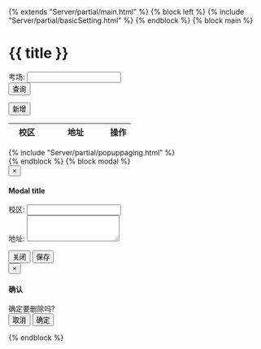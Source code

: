 {% extends "Server/partial/main.html" %} {% block left %} {% include "Server/partial/basicSetting.html" %} {% endblock %} {% block main %}
<div class="title">
    <h1>
        {{ title }}
    </h1>
</div>
<div class="panel panel-default mainModal">
    <div class="panel-body">
        <form id="InfoSearch">
            <div class="row form-horizontal">
                <div class="col-md-6">
                    <div class="form-group">
                        <label for="Name" class="control-label">考场:</label>
                        <input type="text" maxlength="30" class="form-control" name="Name" id="Name">
                    </div>
                </div>
                <div class="col-md-6">
                    <button type="button" id="btnSearch" class="btn btn-primary panelButton">查询</button>
                </div>
            </div>
        </form>
    </div>
</div>
<div class="toolbar">
    <div class="toolbar-list">
        <button id="btnAdd" class="btn btn-default btn-sm">新增</button>
    </div>
</div>
<div class="content mainModal">
    <table class="table table-striped">
        <thead>
            <tr>
                <th style="width:30%;">校区</th>
                <th style="width:50%;">地址</th>
                <th>操作</th>
            </tr>
        </thead>
        <tbody id="gridBody">
        </tbody>
    </table>
</div>
<div id="mainModal">
    <input type="hidden" id="total" value="0" />
    <input type="hidden" id="page" value="0" /> {% include "Server/partial/popuppaging.html" %}
</div>
{% endblock %} {% block modal %}
<!-- Modal -->
<div class="modal fade bs-example-modal-sm" id="myModal" tabindex="-1" role="dialog" aria-labelledby="myModalLabel">
    <div class="modal-dialog modal-sm" role="document">
        <div class="modal-content">
            <div class="modal-header">
                <button type="button" class="close" data-dismiss="modal" aria-label="Close"><span aria-hidden="true">&times;</span></button>
                <h4 class="modal-title" id="myModalLabel">Modal title</h4>
            </div>
            <div class="modal-body">
                <form>
                    <div class="form-group">
                        <label for="name" class="control-label">校区:</label>
                        <input type="text" maxlength="30" class="form-control" name="name" id="name">
                    </div>
                    <div class="form-group">
                        <label for="address" class="control-label">地址:</label>
                        <textarea maxlength="100" rows="3" class="form-control" name="address" id="address"></textarea>
                    </div>
                    <input type="hidden" class="form-control" name="id" id="id">
                </form>
            </div>
            <div class="modal-footer">
                <button type="button" class="btn btn-default" data-dismiss="modal">关闭</button>
                <button type="button" id="btnSave" class="btn btn-primary">保存</button>
            </div>
        </div>
    </div>
</div>

<div class="modal fade bs-example-modal-sm" id="confirmModal" tabindex="-1" role="dialog" aria-labelledby="myModalLabel">
    <div class="modal-dialog modal-sm" role="document">
        <div class="modal-content">
            <div class="modal-header">
                <button type="button" class="close" data-dismiss="modal" aria-label="Close"><span aria-hidden="true">&times;</span></button>
                <h4 class="modal-title" id="confirmModalLabel">确认</h4>
            </div>
            <div class="modal-body">
                确定要删除吗?
            </div>
            <div class="modal-footer">
                <button type="button" class="btn btn-default" data-dismiss="modal">取消</button>
                <button type="button" id="btnConfirmSave" class="btn btn-primary">确定</button>
            </div>
        </div>
    </div>
</div>

<script type="text/javascript" src="/default/assets/js/Server/#name#.js"></script>
{% endblock %}